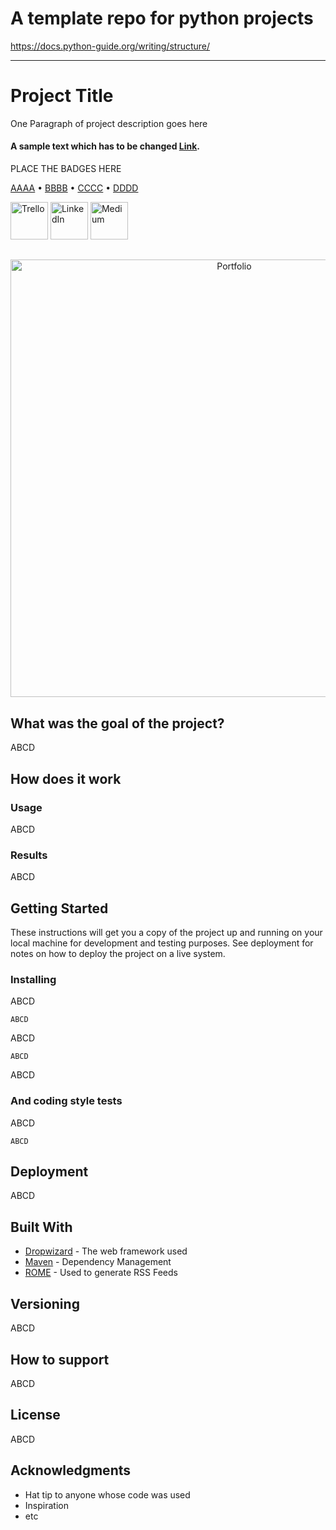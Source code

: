 # A template repo for python projects
https://docs.python-guide.org/writing/structure/


-------------------------------------------------------------
# Project Title

One Paragraph of project description goes here
<br>
<h4 align="left"> A sample text which has to be changed <a href="http://google.com" target="_blank">Link</a>.</h4>



<p align="left">
PLACE THE BADGES HERE
</p>

<p align="left">
  <a href="#AAA">AAAA</a> •
  <a href="#BBB">BBBB</a> •
  <a href="#CCC">CCCC</a> •
  <a href="#DDD">DDDD</a> 
</p>



<p float="left">
  <a href="http://https://trello.com/"><img src="https://github.com/VTuri/readme_template/blob/master/trello-logo.png" alt="Trello" width="60" height="60"></a> </t>
<a href="https://www.linkedin.com/in/vajkturi/"><img src="https://github.com/VTuri/readme_template/blob/master/linkedin-logo.png" alt="LinkedIn" width="60" height="60"></a> </t>
<a href="https://medium.com/@turi.vajk"><img src="https://github.com/VTuri/readme_template/blob/master/medium-icon.png" alt="Medium" width="60" height="60"></a>  
 </t> </p>




##

<p align="center">
  <a href="https://google.com/">
    <img alt="Portfolio" title="Portfolio" src="img_placeholder.png" width="700">
  </a>
</p>




## What was the goal of the project?
ABCD
## How does it work

### Usage
ABCD
### Results
ABCD

## Getting Started

These instructions will get you a copy of the project up and running on your local machine for development and testing purposes. See deployment for notes on how to deploy the project on a live system.


### Installing


ABCD

```
ABCD
```

ABCD
```
ABCD
```

ABCD



### And coding style tests

ABCD
```
ABCD
```

## Deployment

ABCD
## Built With

* [Dropwizard](http://www.dropwizard.io/1.0.2/docs/) - The web framework used
* [Maven](https://maven.apache.org/) - Dependency Management
* [ROME](https://rometools.github.io/rome/) - Used to generate RSS Feeds



## Versioning

ABCD

## How to support
ABCD
## License

ABCD
## Acknowledgments

* Hat tip to anyone whose code was used
* Inspiration
* etc
